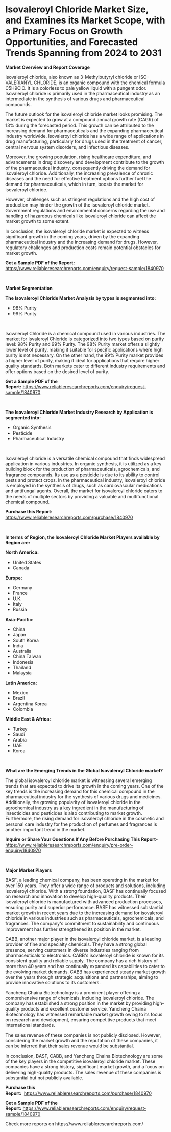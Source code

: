 <p><h1>Isovaleroyl Chloride Market Size, and Examines its Market Scope, with a Primary Focus on Growth Opportunities, and Forecasted Trends Spanning from 2024 to 2031</h1></p><p><strong>Market Overview and Report Coverage</strong></p>
<p><p>Isovaleroyl chloride, also known as 3-Methylbutyryl chloride or ISO-VALERIANYL CHLORIDE, is an organic compound with the chemical formula C5H9ClO. It is a colorless to pale yellow liquid with a pungent odor. Isovaleroyl chloride is primarily used in the pharmaceutical industry as an intermediate in the synthesis of various drugs and pharmaceutical compounds.</p><p>The future outlook for the isovaleroyl chloride market looks promising. The market is expected to grow at a compound annual growth rate (CAGR) of 13% during the forecasted period. This growth can be attributed to the increasing demand for pharmaceuticals and the expanding pharmaceutical industry worldwide. Isovaleroyl chloride has a wide range of applications in drug manufacturing, particularly for drugs used in the treatment of cancer, central nervous system disorders, and infectious diseases.</p><p>Moreover, the growing population, rising healthcare expenditure, and advancements in drug discovery and development contribute to the growth of the pharmaceutical industry, consequently driving the demand for isovaleroyl chloride. Additionally, the increasing prevalence of chronic diseases and the need for effective treatment options further fuel the demand for pharmaceuticals, which in turn, boosts the market for isovaleroyl chloride.</p><p>However, challenges such as stringent regulations and the high cost of production may hinder the growth of the isovaleroyl chloride market. Government regulations and environmental concerns regarding the use and handling of hazardous chemicals like isovaleroyl chloride can affect the market growth to some extent.</p><p>In conclusion, the isovaleroyl chloride market is expected to witness significant growth in the coming years, driven by the expanding pharmaceutical industry and the increasing demand for drugs. However, regulatory challenges and production costs remain potential obstacles for market growth.</p></p>
<p><strong>Get a Sample PDF of the Report:</strong> <a href="https://www.reliableresearchreports.com/enquiry/request-sample/1840970">https://www.reliableresearchreports.com/enquiry/request-sample/1840970</a></p>
<p>&nbsp;</p>
<p><strong>Market Segmentation</strong></p>
<p><strong>The Isovaleroyl Chloride Market Analysis by types is segmented into:</strong></p>
<p><ul><li>98% Purity</li><li>99% Purity</li></ul></p>
<p>&nbsp;</p>
<p><p>Isovaleroyl Chloride is a chemical compound used in various industries. The market for Isvaleroyl Chloride is categorized into two types based on purity level: 98% Purity and 99% Purity. The 98% Purity market offers a slightly lower level of purity, making it suitable for specific applications where high purity is not necessary. On the other hand, the 99% Purity market provides a higher level of purity, making it ideal for applications that require higher quality standards. Both markets cater to different industry requirements and offer options based on the desired level of purity.</p></p>
<p><strong>Get a Sample PDF of the Report:</strong>&nbsp;<a href="https://www.reliableresearchreports.com/enquiry/request-sample/1840970">https://www.reliableresearchreports.com/enquiry/request-sample/1840970</a></p>
<p>&nbsp;</p>
<p><strong>The Isovaleroyl Chloride Market Industry Research by Application is segmented into:</strong></p>
<p><ul><li>Organic Synthesis</li><li>Pesticide</li><li>Pharmaceutical Industry</li></ul></p>
<p>&nbsp;</p>
<p><p>Isovaleroyl chloride is a versatile chemical compound that finds widespread application in various industries. In organic synthesis, it is utilized as a key building block for the production of pharmaceuticals, agrochemicals, and fragrance compounds. Its use as a pesticide is due to its ability to control pests and protect crops. In the pharmaceutical industry, isovaleroyl chloride is employed in the synthesis of drugs, such as cardiovascular medications and antifungal agents. Overall, the market for isovaleroyl chloride caters to the needs of multiple sectors by providing a valuable and multifunctional chemical compound.</p></p>
<p><strong>Purchase this Report:</strong>&nbsp; <a href="https://www.reliableresearchreports.com/purchase/1840970">https://www.reliableresearchreports.com/purchase/1840970</a></p>
<p>&nbsp;</p>
<p><strong>In terms of Region, the Isovaleroyl Chloride Market Players available by Region are:</strong></p>
<p>
    <p> <strong> North America: </strong>
        <ul>
            <li>United States</li>
            <li>Canada</li>
        </ul>
        </p> 
    <p> <strong> Europe: </strong>
        <ul>
            <li>Germany</li>
            <li>France</li>
            <li>U.K.</li>
            <li>Italy</li>
            <li>Russia</li>
        </ul>
        </p> 
    <p> <strong> Asia-Pacific: </strong>
        <ul>
            <li>China</li>
            <li>Japan</li>
            <li>South Korea</li>
            <li>India</li>
            <li>Australia</li>
            <li>China Taiwan</li>
            <li>Indonesia</li>
            <li>Thailand</li>
            <li>Malaysia</li>
        </ul>
        </p> 
    <p> <strong> Latin America: </strong>
        <ul>
            <li>Mexico</li>
            <li>Brazil</li>
            <li>Argentina Korea</li>
            <li>Colombia</li>
        </ul>
        </p> 
    <p> <strong> Middle East & Africa: </strong>
        <ul>
            <li>Turkey</li>
            <li>Saudi</li>
            <li>Arabia</li>
            <li>UAE</li>
            <li>Korea</li>
        </ul>
    </p>
    </p>
<p>&nbsp;</p>
<p><strong>What are the Emerging Trends in the Global Isovaleroyl Chloride market?</strong></p>
<p><p>The global isovaleroyl chloride market is witnessing several emerging trends that are expected to drive its growth in the coming years. One of the key trends is the increasing demand for this chemical compound in the pharmaceutical industry for the synthesis of various drugs and medicines. Additionally, the growing popularity of isovaleroyl chloride in the agrochemical industry as a key ingredient in the manufacturing of insecticides and pesticides is also contributing to market growth. Furthermore, the rising demand for isovaleroyl chloride in the cosmetic and personal care industry for the production of perfumes and fragrances is another important trend in the market.</p></p>
<p><strong>Inquire or Share Your Questions If Any Before Purchasing This Report</strong>- <a href="https://www.reliableresearchreports.com/enquiry/pre-order-enquiry/1840970">https://www.reliableresearchreports.com/enquiry/pre-order-enquiry/1840970</a></p>
<p>&nbsp;</p>
<p><strong>Major Market Players</strong></p>
<p><p>BASF, a leading chemical company, has been operating in the market for over 150 years. They offer a wide range of products and solutions, including isovaleroyl chloride. With a strong foundation, BASF has continually focused on research and innovation to develop high-quality products. Their isovaleroyl chloride is manufactured with advanced production processes, ensuring purity and superior performance. BASF has witnessed substantial market growth in recent years due to the increasing demand for isovaleroyl chloride in various industries such as pharmaceuticals, agrochemicals, and fragrances. The company's commitment to sustainability and continuous improvement has further strengthened its position in the market.</p><p>CABB, another major player in the isovaleroyl chloride market, is a leading provider of fine and specialty chemicals. They have a strong global presence, serving customers in diverse industries ranging from pharmaceuticals to electronics. CABB's isovaleroyl chloride is known for its consistent quality and reliable supply. The company has a rich history of more than 40 years and has continually expanded its capabilities to cater to the evolving market demands. CABB has experienced steady market growth over the years through strategic acquisitions and partnerships, aiming to provide innovative solutions to its customers.</p><p>Yancheng Chaina Biotechnology is a prominent player offering a comprehensive range of chemicals, including isovaleroyl chloride. The company has established a strong position in the market by providing high-quality products and excellent customer service. Yancheng Chaina Biotechnology has witnessed remarkable market growth owing to its focus on research and development, ensuring competitive products that meet international standards.</p><p>The sales revenue of these companies is not publicly disclosed. However, considering the market growth and the reputation of these companies, it can be inferred that their sales revenue would be substantial.</p><p>In conclusion, BASF, CABB, and Yancheng Chaina Biotechnology are some of the key players in the competitive isovaleroyl chloride market. These companies have a strong history, significant market growth, and a focus on delivering high-quality products. The sales revenue of these companies is substantial but not publicly available.</p></p>
<p><strong>Purchase this Report:</strong>&nbsp;&nbsp;<a href="https://www.reliableresearchreports.com/purchase/1840970">https://www.reliableresearchreports.com/purchase/1840970</a></p>
<p></p>
<p><strong>Get a Sample PDF of the Report:</strong>&nbsp;<a href="https://www.reliableresearchreports.com/enquiry/request-sample/1840970">https://www.reliableresearchreports.com/enquiry/request-sample/1840970</a></p>
<p>Check more reports on https://www.reliableresearchreports.com/</p>